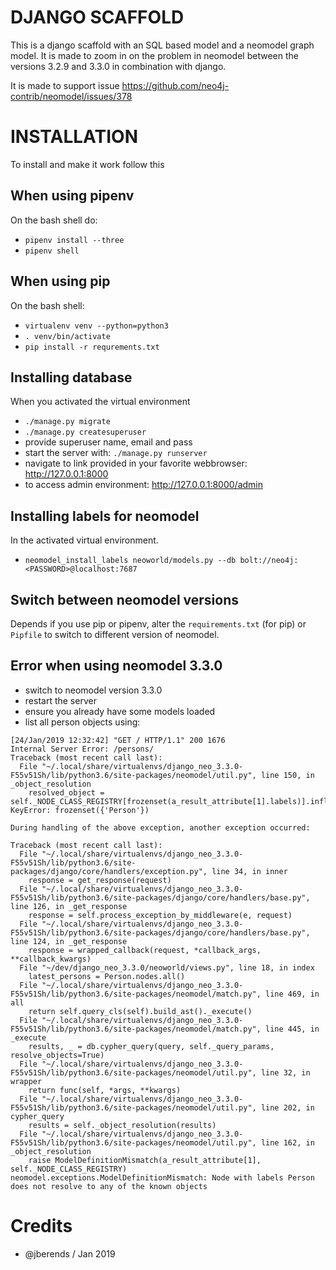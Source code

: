 # DJANGO SCAFFOLD

This is a django scaffold with an SQL based model and a neomodel graph model.
It is made to zoom in on the problem in neomodel between the versions 3.2.9 and 3.3.0 in combination with django.

It is made to support issue https://github.com/neo4j-contrib/neomodel/issues/378

# INSTALLATION

To install and make it work follow this

## When using pipenv 
On the bash shell do:

 * `pipenv install --three`
 * `pipenv shell`
 
## When using pip
On the bash shell: 

 * `virtualenv venv --python=python3`
 * `. venv/bin/activate`
 * `pip install -r requrements.txt`
 
## Installing database
When you activated the virtual environment

 * `./manage.py migrate`
 * `./manage.py createsuperuser`
 * provide superuser name, email and pass
 * start the server with: `./manage.py runserver`
 * navigate to link provided in your favorite webbrowser: http://127.0.0.1:8000
 * to access admin environment: http://127.0.0.1:8000/admin

## Installing labels for neomodel
In the activated virtual environment.

 * `neomodel_install_labels neoworld/models.py --db bolt://neo4j:<PASSWORD>@localhost:7687`

## Switch between neomodel versions
Depends if you use pip or pipenv, alter the `requirements.txt` (for pip) or `Pipfile` to switch to different version of neomodel. 

## Error when using neomodel 3.3.0

 * switch to neomodel version 3.3.0
 * restart the server
 * ensure you already have some models loaded
 * list all person objects using:  

```
[24/Jan/2019 12:32:42] "GET / HTTP/1.1" 200 1676
Internal Server Error: /persons/
Traceback (most recent call last):
  File "~/.local/share/virtualenvs/django_neo_3.3.0-F55v51Sh/lib/python3.6/site-packages/neomodel/util.py", line 150, in _object_resolution
    resolved_object = self._NODE_CLASS_REGISTRY[frozenset(a_result_attribute[1].labels)].inflate(
KeyError: frozenset({'Person'})

During handling of the above exception, another exception occurred:

Traceback (most recent call last):
  File "~/.local/share/virtualenvs/django_neo_3.3.0-F55v51Sh/lib/python3.6/site-packages/django/core/handlers/exception.py", line 34, in inner
    response = get_response(request)
  File "~/.local/share/virtualenvs/django_neo_3.3.0-F55v51Sh/lib/python3.6/site-packages/django/core/handlers/base.py", line 126, in _get_response
    response = self.process_exception_by_middleware(e, request)
  File "~/.local/share/virtualenvs/django_neo_3.3.0-F55v51Sh/lib/python3.6/site-packages/django/core/handlers/base.py", line 124, in _get_response
    response = wrapped_callback(request, *callback_args, **callback_kwargs)
  File "~/dev/django_neo_3.3.0/neoworld/views.py", line 18, in index
    latest_persons = Person.nodes.all()
  File "~/.local/share/virtualenvs/django_neo_3.3.0-F55v51Sh/lib/python3.6/site-packages/neomodel/match.py", line 469, in all
    return self.query_cls(self).build_ast()._execute()
  File "~/.local/share/virtualenvs/django_neo_3.3.0-F55v51Sh/lib/python3.6/site-packages/neomodel/match.py", line 445, in _execute
    results, _ = db.cypher_query(query, self._query_params, resolve_objects=True)
  File "~/.local/share/virtualenvs/django_neo_3.3.0-F55v51Sh/lib/python3.6/site-packages/neomodel/util.py", line 32, in wrapper
    return func(self, *args, **kwargs)
  File "~/.local/share/virtualenvs/django_neo_3.3.0-F55v51Sh/lib/python3.6/site-packages/neomodel/util.py", line 202, in cypher_query
    results = self._object_resolution(results)
  File "~/.local/share/virtualenvs/django_neo_3.3.0-F55v51Sh/lib/python3.6/site-packages/neomodel/util.py", line 162, in _object_resolution
    raise ModelDefinitionMismatch(a_result_attribute[1], self._NODE_CLASS_REGISTRY)
neomodel.exceptions.ModelDefinitionMismatch: Node with labels Person does not resolve to any of the known objects

```

# Credits

* @jberends / Jan 2019
